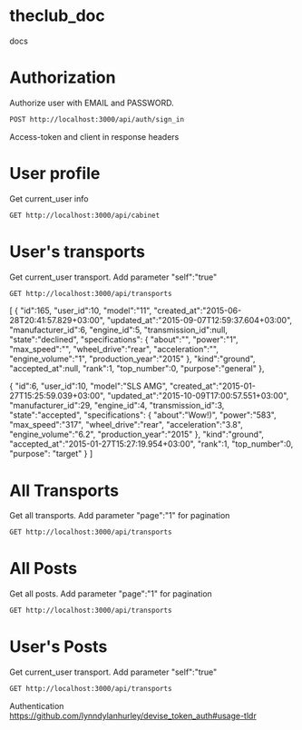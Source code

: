 # theclub_doc
docs

# Authorization

Authorize user with EMAIL and PASSWORD.
~~~bash
POST http://localhost:3000/api/auth/sign_in
~~~
Access-token and client in response headers

# User profile
Get current_user info
~~~bash
GET http://localhost:3000/api/cabinet
~~~

# User's transports
Get current_user transport. Add parameter "self":"true" 
~~~bash
GET http://localhost:3000/api/transports
~~~

[
  {
    "id":165,
    "user_id":10,
    "model":"11",
    "created_at":"2015-06-28T20:41:57.829+03:00",
    "updated_at":"2015-09-07T12:59:37.604+03:00",
    "manufacturer_id":6,
    "engine_id":5,
    "transmission_id":null,
    "state":"declined",
    "specifications":
    {
      "about":"",
      "power":"1",
      "max_speed":"",
      "wheel_drive":"rear",
      "acceleration":"",
      "engine_volume":"1",
      "production_year":"2015"
    },
    "kind":"ground",
    "accepted_at":null,
    "rank":1,
    "top_number":0,
    "purpose":"general"
  },

  {
    "id":6,
    "user_id":10,
    "model":"SLS AMG",
    "created_at":"2015-01-27T15:25:59.039+03:00",
    "updated_at":"2015-10-09T17:00:57.551+03:00",
    "manufacturer_id":29,
    "engine_id":4,
    "transmission_id":3,
    "state":"accepted",
    "specifications":
    {
      "about":"Wow!)",
      "power":"583",
      "max_speed":"317",
      "wheel_drive":"rear",
      "acceleration":"3.8",
      "engine_volume":"6.2",
      "production_year":"2015"
    },
    "kind":"ground",
    "accepted_at":"2015-01-27T15:27:19.954+03:00",
    "rank":1,
    "top_number":0,
    "purpose":
    "target"
  }
]


# All Transports
Get all transports. Add parameter "page":"1" for pagination 
~~~bash
GET http://localhost:3000/api/transports
~~~

# All Posts
Get all posts. Add parameter "page":"1" for pagination 
~~~bash
GET http://localhost:3000/api/transports
~~~

# User's Posts
Get current_user transport. Add parameter "self":"true" 
~~~bash
GET http://localhost:3000/api/transports
~~~

Authentication https://github.com/lynndylanhurley/devise_token_auth#usage-tldr


```
